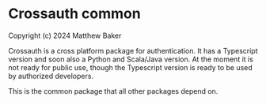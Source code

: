 Crossauth common
================

Copyright (c) 2024 Matthew Baker

Crossauth is a cross platform package for authentication.
It has a Typescript version and soon also a Python and
Scala/Java version.  At the moment it is not ready for
public use, though the Typescript version is ready to
be used by authorized developers.

This is the common package that all other packages
depend on.

